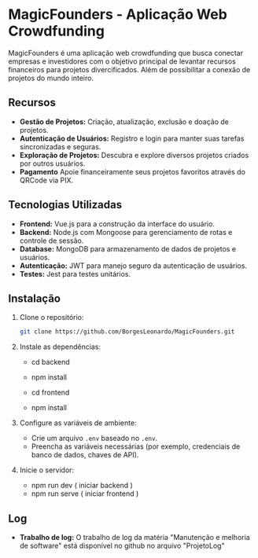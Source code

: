 # MagicFounders - Aplicação Web Crowdfunding


MagicFounders é uma aplicação web crowdfunding que busca conectar empresas e investidores com o objetivo principal de levantar recursos financeiros para projetos divercificados. Além de possibilitar a conexão de projetos do mundo inteiro.


## Recursos

- **Gestão de Projetos:** Criação, atualização, exclusão e doação de projetos.
- **Autenticação de Usuários:** Registro e login para manter suas tarefas sincronizadas e seguras.
- **Exploração de Projetos:** Descubra e explore diversos projetos criados por outros usuários.
- **Pagamento** Apoie financeiramente seus projetos favoritos através do QRCode via PIX. 

## Tecnologias Utilizadas

- **Frontend:** Vue.js para a construção da interface do usuário.
- **Backend:** Node.js com Mongoose para gerenciamento de rotas e controle de sessão.
- **Database:** MongoDB para armazenamento de dados de projetos e usuários.
- **Autenticação:** JWT para manejo seguro da autenticação de usuários.
- **Testes:** Jest para testes unitários.


## Instalação

1. Clone o repositório:
   ```bash
   git clone https://github.com/BorgesLeonardo/MagicFounders.git


2. Instale as dependências:
    - cd backend
    - npm install

    - cd frontend
    - npm install

3. Configure as variáveis de ambiente:
    - Crie um arquivo `.env` baseado no `.env`.
    - Preencha as variáveis necessárias (por exemplo, credenciais de banco de dados, chaves de API).

4. Inicie o servidor:
    - npm run dev ( iniciar backend )
    - npm run serve ( iniciar frontend )
  
## Log

- **Trabalho de log:** O trabalho de log da matéria "Manutenção e melhoria de software" está disponível no github no arquivo "ProjetoLog" 
